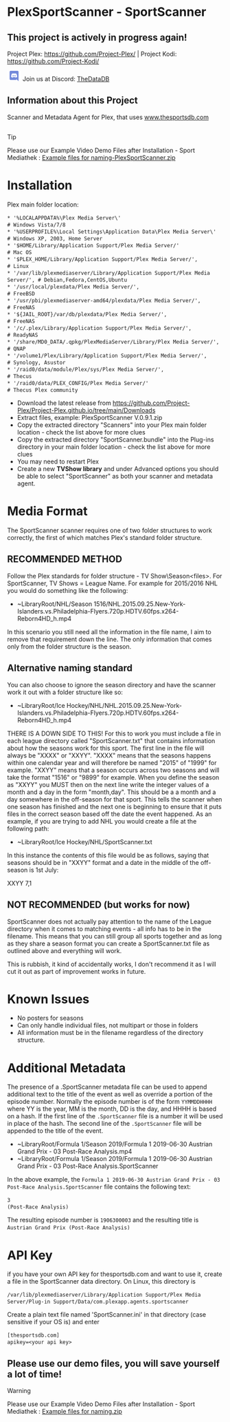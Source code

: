 

# PlexSportScanner - SportScanner

## This project is actively in progress again!


Project Plex: <a href="https://github.com/Project-Plex/">https://github.com/Project-Plex/</a> | Project Kodi: <a href="https://github.com/Project-Kodi/">https://github.com/Project-Kodi/</a>


<a href="https://discord.com/channels/481047912286257152/481047912286257155"><img src="https://raw.githubusercontent.com/Project-Plex/PlexSportScanner/master/Information/images/discord-logo.png" alt="Join the chat at Discord" height="24"></a> Join us at Discord: <a href="https://discord.com/channels/481047912286257152/481047912286257155">TheDataDB</a>


## Information about this Project

 Scanner and Metadata Agent for Plex, that uses www.thesportsdb.com

## 

> [!TIP]
> Please use our Example Video Demo Files after Installation - Sport Mediathek : <a href="https://github.com/Project-Plex/Project-Plex.github.io/tree/main/Downloads">Example files for naming-PlexSportScanner.zip</a>



# Installation

Plex main folder location:

    * '%LOCALAPPDATA%\Plex Media Server\'                                        # Windows Vista/7/8
    * '%USERPROFILE%\Local Settings\Application Data\Plex Media Server\'         # Windows XP, 2003, Home Server
    * '$HOME/Library/Application Support/Plex Media Server/'                     # Mac OS
    * '$PLEX_HOME/Library/Application Support/Plex Media Server/',               # Linux
    * '/var/lib/plexmediaserver/Library/Application Support/Plex Media Server/', # Debian,Fedora,CentOS,Ubuntu
    * '/usr/local/plexdata/Plex Media Server/',                                  # FreeBSD
    * '/usr/pbi/plexmediaserver-amd64/plexdata/Plex Media Server/',              # FreeNAS
    * '${JAIL_ROOT}/var/db/plexdata/Plex Media Server/',                         # FreeNAS
    * '/c/.plex/Library/Application Support/Plex Media Server/',                 # ReadyNAS
    * '/share/MD0_DATA/.qpkg/PlexMediaServer/Library/Plex Media Server/',        # QNAP
    * '/volume1/Plex/Library/Application Support/Plex Media Server/',            # Synology, Asustor
    * '/raid0/data/module/Plex/sys/Plex Media Server/',                          # Thecus
    * '/raid0/data/PLEX_CONFIG/Plex Media Server/'                               # Thecus Plex community

 - Download the latest release from https://github.com/Project-Plex/Project-Plex.github.io/tree/main/Downloads
 - Extract files, example: PlexSportScanner V.0.9.1.zip
 - Copy the extracted directory "Scanners" into your Plex main folder location - check the list above for more clues
 - Copy the extracted directory "SportScanner.bundle" into the Plug-ins directory in your main folder location - check the list above for more clues
 - You may need to restart Plex
 - Create a new **TVShow library** and under Advanced options you should be able to select "SportScanner" as both your scanner and metadata agent.

# Media Format

The SportScanner scanner requires one of two folder structures to work correctly, the first of which matches Plex's standard folder structure.

## RECOMMENDED METHOD

Follow the Plex standards for folder structure - TV Show\Season\<files>. For SportScanner, TV Shows = League Name. For example for 2015/2016 NHL you would do something like the following:

 - ~LibraryRoot/NHL/Season 1516/NHL.2015.09.25.New-York-Islanders.vs.Philadelphia-Flyers.720p.HDTV.60fps.x264-Reborn4HD_h.mp4

In this scenario you still need all the information in the file name, I aim to remove that requirement down the line. The only information that comes only from the folder structure is the season. 

## Alternative naming standard

You can also choose to ignore the season directory and have the scanner work it out with a folder structure like so:

 - ~LibraryRoot/Ice Hockey/NHL/NHL.2015.09.25.New-York-Islanders.vs.Philadelphia-Flyers.720p.HDTV.60fps.x264-Reborn4HD_h.mp4

 THERE IS A DOWN SIDE TO THIS! For this to work you must include a file in each league directory called "SportScanner.txt" that contains information about how the seasons work for this sport. The first line in the file will always be "XXXX" or "XXYY". "XXXX" means that the seasons happens within one calendar year and will therefore be named "2015" of "1999" for example. "XXYY" means that a season occurs across two seasons and will take the format "1516" or "9899" for example. When you define the season as "XXYY" you MUST then on the next line write the integer values of a month and a day in the form "month,day". This should be a a month and a day somewhere in the off-season for that sport. This tells the scanner when one season has finished and the next one is beginning to ensure that it puts files in the correct season based off the date the event happened. As an example, if you are trying to add NHL you would create a file at the following path:

  - ~LibraryRoot/Ice Hockey/NHL/SportScanner.txt

In this instance the contents of this file would be as follows, saying that seasons should be in "XXYY" format and a date in the middle of the off-season is 1st July:

XXYY
7,1

## NOT RECOMMENDED (but works for now)

SportScanner does not actually pay attention to the name of the League directory when it comes to matching events - all info has to be in the filename. This means that you can still group all sports together and as long as they share a season format you can create a SportScanner.txt file as outlined above and everything will work.

This is rubbish, it kind of accidentally works, I don't recommend it as I will cut it out as part of improvement works in future.

# Known Issues
 - No posters for seasons
 - Can only handle individual files, not multipart or those in folders
 - All information must be in the filename regardless of the directory structure.

# Additional Metadata

The presence of a .SportScanner metadata file can be used to append additional text to the title of the event as well as override a portion of the episode number.
Normally the episode number is of the form `YYMMDDHHHH` where YY is the year, MM is the month, DD is the day, and HHHH is based on a hash.  If the first line of the `.SportScanner` file is a number it will be used in place of the hash.
The second line of the `.SportScanner` file will be appended to the title of the event.

 - ~LibraryRoot/Formula 1/Season 2019/Formula 1 2019-06-30 Austrian Grand Prix - 03 Post-Race Analysis.mp4
 - ~LibraryRoot/Formula 1/Season 2019/Formula 1 2019-06-30 Austrian Grand Prix - 03 Post-Race Analysis.SportScanner

In the above example, the `Formula 1 2019-06-30 Austrian Grand Prix - 03 Post-Race Analysis.SportScanner` file contains the following text:

```
3
(Post-Race Analysis)
```

The resulting episode number is `1906300003` and the resulting title is `Austrian Grand Prix (Post-Race Analysis)`

# API Key

if you have your own API key for thesportsdb.com and want to use it, create a file in the SportScanner data directory.  On Linux, this directory is
```
/var/lib/plexmediaserver/Library/Application Support/Plex Media Server/Plug-in Support/Data/com.plexapp.agents.sportscanner
```
Create a plain text file named 'SportScanner.ini' in that directory (case sensitive if your OS is) and enter
```
[thesportsdb.com]
apikey=<your api key>
```

## Please use our demo files, you will save yourself a lot of time!

> [!WARNING]
> Please use our Example Video Demo Files after Installation - Sport Mediathek : <a href="https://raw.githubusercontent.com/Project-Plex/PlexSportScanner/main/Information/File%20Naming%20%26%20Tools/Example%20files%20for%20naming/Example%20files%20for%20naming.zip">Example files for naming.zip</a>